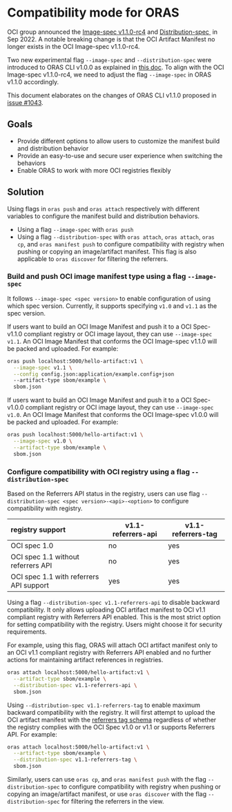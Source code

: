# Compatibility mode for ORAS

OCI group announced the [Image-spec v1.1.0-rc4](https://github.com/opencontainers/image-spec/blob/v1.1.0-rc4/manifest.md) and [Distribution-spec ](https://github.com/opencontainers/distribution-spec) in Sep 2022. A notable breaking change is that the OCI Artifact Manifest no longer exists in the OCI Image-spec v1.1.0-rc4. 

Two new experimental flag `--image-spec` and `--distribution-spec` were introduced to ORAS CLI v1.0.0 as explained in [this doc](https://github.com/oras-project/oras/blob/release-1.0/docs/proposals/compatibility-mode.md). To align with the OCI Image-spec v1.1.0-rc4, we need to adjust the flag `--image-spec` in ORAS v1.1.0 accordingly.

This document elaborates on the changes of ORAS CLI v1.1.0 proposed in [issue #1043](https://github.com/oras-project/oras/issues/1043).

## Goals

- Provide different options to allow users to customize the manifest build and distribution behavior
- Provide an easy-to-use and secure user experience when switching the behaviors
- Enable ORAS to work with more OCI registries flexibly

## Solution

Using flags in `oras push` and `oras attach` respectively with different variables to configure the manifest build and distribution behaviors. 

- Using a flag `--image-spec` with `oras push`
- Using a flag `--distribution-spec` with `oras attach`, `oras attach`, `oras cp`, and `oras manifest push` to configure compatibility with registry when pushing or copying an image/artifact manifest. This flag is also applicable to `oras discover` for filtering the referrers.

### Build and push OCI image manifest type using a flag `--image-spec`

It follows `--image-spec <spec version>` to enable configuration of using which spec version. Currently, it supports specifying `v1.0` and `v1.1` as the spec version. 

If users want to build an OCI Image Manifest and push it to a OCI Spec-v1.1.0 compliant registry or OCI image layout, they can use `--image-spec v1.1`. An OCI Image Manifest that conforms the OCI Image-spec v1.1.0 will be packed and uploaded. For example:

```bash
oras push localhost:5000/hello-artifact:v1 \
  --image-spec v1.1 \
  --config config.json:application/example.config+json
  --artifact-type sbom/example \
  sbom.json 
```

If users want to build an OCI Image Manifest and push it to a OCI Spec-v1.0.0 compliant registry or OCI image layout, they can use `--image-spec v1.0`. An OCI Image Manifest that conforms the OCI Image-spec v1.0.0 will be packed and uploaded. For example:

```bash
oras push localhost:5000/hello-artifact:v1 \
  --image-spec v1.0 \
  --artifact-type sbom/example \
  sbom.json
```

### Configure compatibility with OCI registry using a flag `--distribution-spec`

Based on the Referrers API status in the registry, users can use flag `--distribution-spec <spec version>-<api>-<option>` to configure compatibility with registry. 

| registry support                        |  v1.1-referrers-api | v1.1-referrers-tag |
| :-------------------------------------- | --- | --- | 
| OCI spec 1.0                            | no  | yes |
| OCI spec 1.1 without referrers API      | no  | yes |
| OCI spec 1.1 with referrers API support | yes | yes |

Using a flag `--distribution-spec v1.1-referrers-api` to disable backward compatibility. It only allows uploading OCI artifact manifest to OCI v1.1 compliant registry with Referrers API enabled. This is the most strict option for setting compatibility with the registry. Users might choose it for security requirements. 

For example, using this flag, ORAS will attach OCI artifact manifest only to an OCI v1.1 compliant registry with Referrers API enabled and no further actions for maintaining artifact references in registries.  

```bash
oras attach localhost:5000/hello-artifact:v1 \
  --artifact-type sbom/example \
  --distribution-spec v1.1-referrers-api \
  sbom.json 
```

Using `--distribution-spec v1.1-referrers-tag` to enable maximum backward compatibility with the registry. It will first attempt to upload the OCI artifact manifest with the [referrers tag schema](https://github.com/opencontainers/distribution-spec/blob/v1.1.0-rc1/spec.md#referrers-tag-schema) regardless of whether the registry complies with the OCI Spec v1.0 or v1.1 or supports Referrers API. For example: 

```bash
oras attach localhost:5000/hello-artifact:v1 \
  --artifact-type sbom/example \
  --distribution-spec v1.1-referrers-tag \
  sbom.json 
```

Similarly, users can use `oras cp`, and `oras manifest push` with the flag `--distribution-spec` to configure compatibility with registry when pushing or copying an image/artifact manifest, or use `oras discover` with the flag `--distribution-spec` for filtering the referrers in the view.